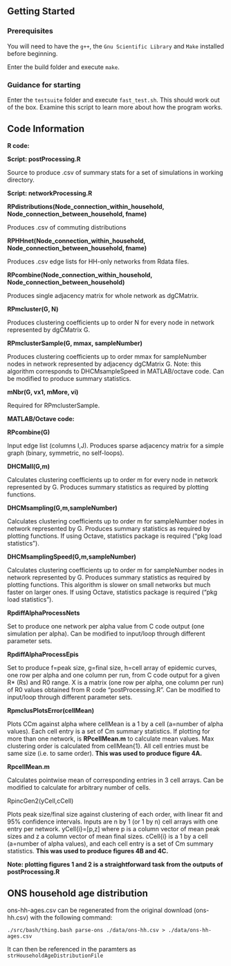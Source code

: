 ## Getting Started

### Prerequisites

You will need to have the `g++`, the `Gnu Scientific Library` and `Make` installed before beginning.

Enter the build folder and execute `make`.

### Guidance for starting

Enter the `testsuite` folder and execute `fast_test.sh`. This should work out of the box. Examine this script to learn more about how the program works.

## Code Information

**R code:**

**Script: postProcessing.R**

Source to produce .csv of summary stats for a set of simulations in working directory.

**Script: networkProcessing.R**

**RPdistributions(Node_connection_within_household, Node_connection_between_household, fname)**

Produces .csv of commuting distributions

**RPHHnet(Node_connection_within_household, Node_connection_between_household, fname)**

Produces .csv edge lists for HH-only networks from Rdata files.

**RPcombine(Node_connection_within_household, Node_connection_between_household)**

Produces single adjacency matrix for whole network as dgCMatrix.

**RPmcluster(G, N)**

Produces clustering coefficients up to order N for every node in network represented by dgCMatrix G.

**RPmclusterSample(G, mmax, sampleNumber)**

Produces clustering coefficients up to order mmax for sampleNumber nodes in network represented by adjacency dgCMatrix G. Note: this algorithm corresponds to DHCMsampleSpeed in MATLAB/octave code. Can be modified to produce summary statistics.

**mNbr(G, vx1, mMore, vi)**

Required for RPmclusterSample.

**MATLAB/Octave code:**

**RPcombine(G)**

Input edge list (columns I,J). Produces sparse adjacency matrix for a simple graph (binary, symmetric, no self-loops).

**DHCMall(G,m)**

Calculates clustering coefficients up to order m for every node in network represented by G. Produces summary statistics as required by plotting functions.

**DHCMsampling(G,m,sampleNumber)**

Calculates clustering coefficients up to order m for sampleNumber nodes in network represented by G. Produces summary statistics as required by plotting functions. If using Octave, statistics package is required (“pkg load statistics”).

**DHCMsamplingSpeed(G,m,sampleNumber)**

Calculates clustering coefficients up to order m for sampleNumber nodes in network represented by G. Produces summary statistics as required by plotting functions. This algorithm is slower on small networks but much faster on larger ones. If using Octave, statistics package is required (“pkg load statistics”).

**RpdiffAlphaProcessNets**

Set to produce one network per alpha value from C code output (one simulation per alpha). Can be modified to input/loop through different parameter sets.

**RpdiffAlphaProcessEpis**

Set to produce f=peak size, g=final size, h=cell array of epidemic curves, one row per alpha and one column per run, from C code output for a given R* (Rs) and R0 range. X is a matrix (one row per alpha, one column per run) of R0 values obtained from R code “postProcessing.R”. Can be modified to input/loop through different parameter sets.

**RpmclusPlotsError(cellMean)**

Plots CCm against alpha where cellMean is a 1 by a cell (a=number of alpha values). Each cell entry is a set of Cm summary statistics. If plotting for more than one network, is **RPcellMean.m** to calculate mean values. Max clustering order is calculated from cellMean{1}. All cell entries must be same size (i.e. to same order). **This was used to produce figure 4A.**

**RpcellMean.m**

Calculates pointwise mean of corresponding entries in 3 cell arrays. Can be modified to calculate for arbitrary number of cells.

RpincGen2(yCell,cCell)

Plots peak size/final size against clustering of each order, with linear fit and 95% confidence intervals. Inputs are n by 1 (or 1 by n) cell arrays with one entry per network. yCell{i}=[p,z] where p is a column vector of mean peak sizes and z a column vector of mean final sizes. cCell{i} is a 1 by a cell (a=number of alpha values), and each cell entry is a set of Cm summary statistics. **This was used to produce figures 4B and 4C.**

**Note: plotting figures 1 and 2 is a straightforward task from the outputs of postProcessing.R**

## ONS household age distribution ##

ons-hh-ages.csv can be regenerated from the original download (ons-hh.csv) with the following command:

```
./src/bash/thing.bash parse-ons ./data/ons-hh.csv > ./data/ons-hh-ages.csv
```

It can then be referenced in the paramters as `strHouseholdAgeDistributionFile`
